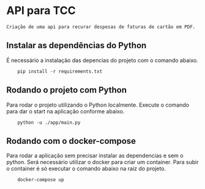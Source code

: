 # API para TCC
	Criação de uma api para recurar despesas de faturas de cartão em PDF.

## Instalar as dependências do Python
É necessário a instalação das depencias do projeto com o comando abaixo.
```Shell
	pip install -r requirements.txt
```

## Rodando o projeto com Python
Para rodar o projeto utilizando o Python localmente. Execute o comando para dar o start na aplicação conforme abaixo.
```Shell
	python -u ./app/main.py
```

## Rodando com o docker-compose
Para rodar a aplicação sem precisar instalar as dependencias e sem o python. Será necessário utilizar o docker para criar um container. Para subir o container é só executar o comando abaixo na raiz do projeto.
```Shell
	docker-compose up
```